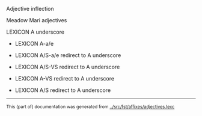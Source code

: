 Adjective inflection

Meadow Mari adjectives






LEXICON A underscore


 * LEXICON A-a/e  



 * LEXICON A/S-a/e   redirect to A underscore

 * LEXICON A/S-VS  redirect to A underscore

 * LEXICON A-VS  redirect to A underscore

 * LEXICON A/S  redirect to A underscore






* * *
<small>This (part of) documentation was generated from [../src/fst/affixes/adjectives.lexc](http://github.com/giellalt/lang-mhr/blob/main/../src/fst/affixes/adjectives.lexc)</small>
